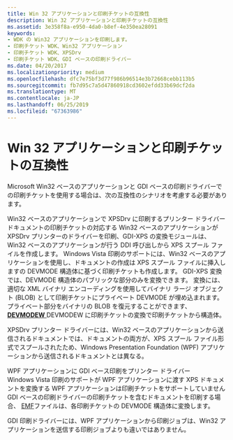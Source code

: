 ```yaml
---
title: Win 32 アプリケーションと印刷チケットの互換性
description: Win 32 アプリケーションと印刷チケットの互換性
ms.assetid: 3e358f8a-e950-4da0-b8ef-4e350ea28091
keywords:
- WDK の Win32 アプリケーションを印刷します。
- 印刷チケット WDK、Win32 アプリケーション
- 印刷チケット WDK、XPSDrv
- 印刷チケット WDK、GDI ベースの印刷ドライバー
ms.date: 04/20/2017
ms.localizationpriority: medium
ms.openlocfilehash: dfc7e75bf3d77f986b96514e3b72668cebb113b5
ms.sourcegitcommit: fb7d95c7a5d47860918cd3602efdd33b69dcf2da
ms.translationtype: MT
ms.contentlocale: ja-JP
ms.lasthandoff: 06/25/2019
ms.locfileid: "67363986"
---
```

# <a name="print-ticket-compatibility-with-win-32-applications"></a>Win 32 アプリケーションと印刷チケットの互換性


Microsoft Win32 ベースのアプリケーションと GDI ベースの印刷ドライバーでの印刷チケットを使用する場合は、次の互換性のシナリオを考慮する必要があります。

<a href="" id="win32-based-applications-that-are-printing-to-xpsdrv-print-drivers"></a>Win32 ベースのアプリケーションで XPSDrv に印刷するプリンター ドライバー  
ドキュメントの印刷チケットの対応する Win32 ベースのアプリケーションが XPSDrv プリンターのドライバーを印刷、GDI-XPS の変換モジュールは、Win32 ベースのアプリケーションが行う DDI 呼び出しから XPS スプール ファイルを作成します。 Windows Vista 印刷のサポートには、Win32 ベースのアプリケーションを使用し、ドキュメントの作成は XPS スプール ファイルに挿入しますの DEVMODE 構造体に基づく印刷チケットも作成します。 GDI-XPS 変換では、DEVMODE 構造体のパブリックな部分のみを変換できます。 変換には、適切な XML バイナリ エンコーディングを使用してバイナリ ラージ オブジェクト (BLOB) として印刷チケットにプライベート DEVMODE が埋め込まれます。 プライベート部分をバイナリの BLOB を復元することができます、 [ **DEVMODEW** ](https://docs.microsoft.com/windows/desktop/api/wingdi/ns-wingdi-_devicemodew) DEVMODEW に印刷チケットの変換で印刷チケットから構造体。

XPSDrv プリンター ドライバーには、Win32 ベースのアプリケーションから送信されるドキュメントでは、ドキュメントの両方が、XPS スプール ファイル形式でスプールされたため、Windows Presentation Foundation (WPF) アプリケーションから送信されるドキュメントとは異なる。

<a href="" id="wpf-applications-that-are-printing-to-gdi-based-print-drivers"></a>WPF アプリケーションに GDI ベース印刷をプリンター ドライバー  
Windows Vista 印刷のサポートが WPF アプリケーションに渡す XPS ドキュメントを変換する WPF アプリケーションは印刷チケットをサポートしていません GDI ベースの印刷ドライバーの印刷チケットを含むドキュメントを印刷する場合、 [EMF](emf-data-type.md)ファイルは、各印刷チケットの DEVMODE 構造体に変換します。

GDI 印刷ドライバーには、WPF アプリケーションから印刷ジョブは、Win32 アプリケーションを送信する印刷ジョブよりも違いではありません。

 

 




